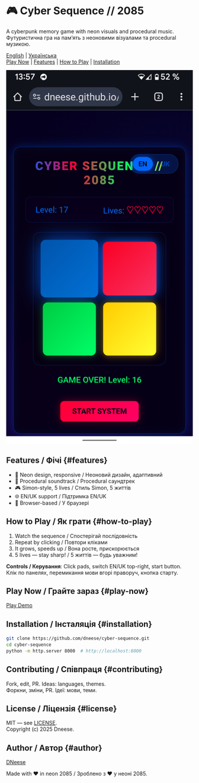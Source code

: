 # 🎮 Cyber Sequence // 2085

A cyberpunk memory game with neon visuals and procedural music.  
Футуристична гра на пам’ять з неоновими візуалами та procedural музикою.

[English](#english) | [Українська](#українська)  
[Play Now](#play-now) | [Features](#features) | [How to Play](#how-to-play) | [Installation](#installation)

![Screenshot](Screenshot.png)  


## Features / Фічі {#features}
- 🎨 Neon design, responsive / Неоновий дизайн, адаптивний  
- 🎵 Procedural soundtrack / Procedural саундтрек  
- 🎮 Simon-style, 5 lives / Стиль Simon, 5 життів  
- 🌐 EN/UK support / Підтримка EN/UK  
- 📱 Browser-based / У браузері  

## How to Play / Як грати {#how-to-play}
1. Watch the sequence / Спостерігай послідовність  
2. Repeat by clicking / Повтори кліками  
3. It grows, speeds up / Вона росте, прискорюється  
4. 5 lives — stay sharp! / 5 життів — будь уважним!  

**Controls / Керування**: Click pads, switch EN/UK top-right, start button.  
Клік по панелях, перемикання мови вгорі праворуч, кнопка старту.

## Play Now / Грайте зараз {#play-now}
[Play Demo](https://dneese.github.io/cyber-sequence/)

## Installation / Інсталяція {#installation}
```bash
git clone https://github.com/dneese/cyber-sequence.git
cd cyber-sequence
python -m http.server 8000  # http://localhost:8000
```

## Contributing / Співпраця {#contributing}
Fork, edit, PR. Ideas: languages, themes.  
Форкни, зміни, PR. Ідеї: мови, теми.

## License / Ліцензія {#license}
MIT — see [LICENSE](LICENSE).  
Copyright (c) 2025 Dneese.

## Author / Автор {#author}
[DNeese](https://github.com/dneese)

Made with ❤️ in neon 2085 / Зроблено з ❤️ у неоні 2085.
